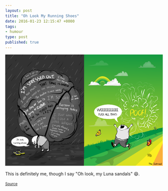 ```yaml
---
layout: post
title: "Oh Look My Running Shoes"
date: 2016-01-23 12:15:47 +0000
tags:
- humour
type: post
published: true
---
```


![Oh look my running shoes](/assets/oh-look-my-running-shoes.png)

This is definitely me, though I say "Oh look, my Luna sandals" :smile:.

<small>[Source](https://twitter.com/Oatmeal/status/689919526956232704/photo/1)</small>
